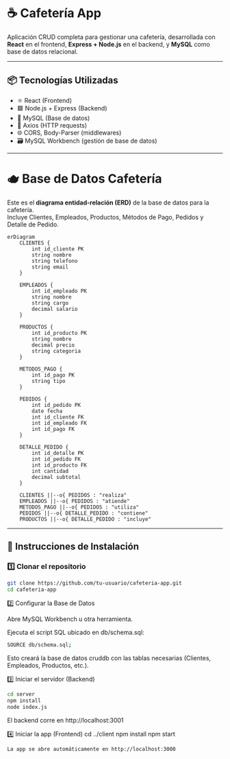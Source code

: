 # ☕ Cafetería App

Aplicación CRUD completa para gestionar una cafetería, desarrollada con **React** en el frontend, **Express + Node.js** en el backend, y **MySQL** como base de datos relacional.

---

## 📦 Tecnologías Utilizadas

- ⚛️ React (Frontend)
- 🟩 Node.js + Express (Backend)
- 🐬 MySQL (Base de datos)
- 🔁 Axios (HTTP requests)
- 🌐 CORS, Body-Parser (middlewares)
- 🗃️ MySQL Workbench (gestión de base de datos)

---

# 🫖 Base de Datos Cafetería

Este es el **diagrama entidad-relación (ERD)** de la base de datos para la cafetería.  
Incluye Clientes, Empleados, Productos, Métodos de Pago, Pedidos y Detalle de Pedido.

```mermaid
erDiagram
    CLIENTES {
        int id_cliente PK
        string nombre
        string telefono
        string email
    }

    EMPLEADOS {
        int id_empleado PK
        string nombre
        string cargo
        decimal salario
    }

    PRODUCTOS {
        int id_producto PK
        string nombre
        decimal precio
        string categoria
    }

    METODOS_PAGO {
        int id_pago PK
        string tipo
    }

    PEDIDOS {
        int id_pedido PK
        date fecha
        int id_cliente FK
        int id_empleado FK
        int id_pago FK
    }

    DETALLE_PEDIDO {
        int id_detalle PK
        int id_pedido FK
        int id_producto FK
        int cantidad
        decimal subtotal
    }

    CLIENTES ||--o{ PEDIDOS : "realiza"
    EMPLEADOS ||--o{ PEDIDOS : "atiende"
    METODOS_PAGO ||--o{ PEDIDOS : "utiliza"
    PEDIDOS ||--o{ DETALLE_PEDIDO : "contiene"
    PRODUCTOS ||--o{ DETALLE_PEDIDO : "incluye"

```

---

## 🚀 Instrucciones de Instalación

### 1️⃣ Clonar el repositorio

```bash
git clone https://github.com/tu-usuario/cafeteria-app.git
cd cafeteria-app
```

2️⃣ Configurar la Base de Datos

Abre MySQL Workbench u otra herramienta.

Ejecuta el script SQL ubicado en db/schema.sql:
```bash
SOURCE db/schema.sql;
```
Esto creará la base de datos cruddb con las tablas necesarias (Clientes, Empleados, Productos, etc.).


3️⃣ Iniciar el servidor (Backend)

```bash
cd server
npm install
node index.js
```
El backend corre en http://localhost:3001


4️⃣ Iniciar la app (Frontend)
cd ../client
npm install
npm start

```bash
La app se abre automáticamente en http://localhost:3000
```
